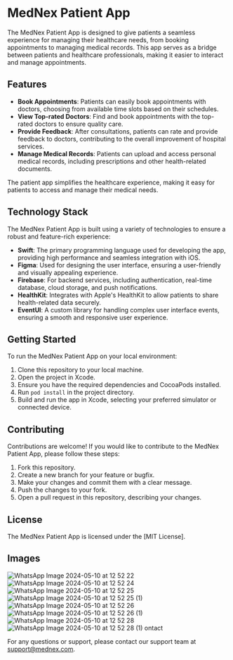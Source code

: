 # MedNex Patient App

The MedNex Patient App is designed to give patients a seamless experience for managing their healthcare needs, from booking appointments to managing medical records. This app serves as a bridge between patients and healthcare professionals, making it easier to interact and manage appointments.

## Features

- **Book Appointments**: Patients can easily book appointments with doctors, choosing from available time slots based on their schedules.
- **View Top-rated Doctors**: Find and book appointments with the top-rated doctors to ensure quality care.
- **Provide Feedback**: After consultations, patients can rate and provide feedback to doctors, contributing to the overall improvement of hospital services.
- **Manage Medical Records**: Patients can upload and access personal medical records, including prescriptions and other health-related documents.

The patient app simplifies the healthcare experience, making it easy for patients to access and manage their medical needs.

## Technology Stack

The MedNex Patient App is built using a variety of technologies to ensure a robust and feature-rich experience:

- **Swift**: The primary programming language used for developing the app, providing high performance and seamless integration with iOS.
- **Figma**: Used for designing the user interface, ensuring a user-friendly and visually appealing experience.
- **Firebase**: For backend services, including authentication, real-time database, cloud storage, and push notifications.
- **HealthKit**: Integrates with Apple's HealthKit to allow patients to share health-related data securely.
- **EventUI**: A custom library for handling complex user interface events, ensuring a smooth and responsive user experience.

## Getting Started

To run the MedNex Patient App on your local environment:

1. Clone this repository to your local machine.
2. Open the project in Xcode.
3. Ensure you have the required dependencies and CocoaPods installed.
4. Run `pod install` in the project directory.
5. Build and run the app in Xcode, selecting your preferred simulator or connected device.

## Contributing

Contributions are welcome! If you would like to contribute to the MedNex Patient App, please follow these steps:

1. Fork this repository.
2. Create a new branch for your feature or bugfix.
3. Make your changes and commit them with a clear message.
4. Push the changes to your fork.
5. Open a pull request in this repository, describing your changes.

## License

The MedNex Patient App is licensed under the [MIT License].
## Images
![WhatsApp Image 2024-05-10 at 12 52 22](https://github.com/adityapandey14/MedNex_Patient/assets/97281288/3788052f-c2ea-4c2b-aa47-70dbeda88d61)
![WhatsApp Image 2024-05-10 at 12 52 24](https://github.com/adityapandey14/MedNex_Patient/assets/97281288/dfd3e1a8-85ce-4c52-92a5-8c9fbd736d74)
![WhatsApp Image 2024-05-10 at 12 52 25](https://github.com/adityapandey14/MedNex_Patient/assets/97281288/e33d993e-0e52-47a5-86fe-cf5c516087b5)
![WhatsApp Image 2024-05-10 at 12 52 25 (1)](https://github.com/adityapandey14/MedNex_Patient/assets/97281288/806b4db3-e013-4e81-8ccb-be383345fb69)
![WhatsApp Image 2024-05-10 at 12 52 26](https://github.com/adityapandey14/MedNex_Patient/assets/97281288/14a5e010-7344-40b7-9bdf-27dd36982009)
![WhatsApp Image 2024-05-10 at 12 52 26 (1)](https://github.com/adityapandey14/MedNex_Patient/assets/97281288/fecc853d-4514-4907-8c08-a21b282c6e25)
![WhatsApp Image 2024-05-10 at 12 52 28](https://github.com/adityapandey14/MedNex_Patient/assets/97281288/b122da10-5e61-4b61-a91f-9103ccab6cfd)
![WhatsApp Image 2024-05-10 at 12 52 28 (1)](https://github.com/adityapandey14/MedNex_Patient/assets/97281288/38639070-e60e-4b50-ac5a-7732c72771a6)
ontact

For any questions or support, please contact our support team at support@mednex.com.

